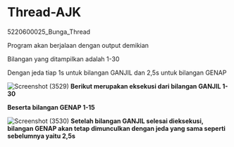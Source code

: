 # Thread-AJK
5220600025_Bunga_Thread


Program akan berjalaan dengan output demikian

Bilangan yang ditampilkan adalah 1-30

Dengan jeda tiap 1s untuk bilangan GANJIL dan 2,5s untuk bilangan GENAP

![Screenshot (3529)](https://user-images.githubusercontent.com/83818714/160161709-49f5c6ad-3baa-47f9-bbc5-42fa21d74018.png)
**Berikut merupakan eksekusi dari bilangan GANJIL 1-30**

**Beserta bilangan GENAP 1-15**

![Screenshot (3530)](https://user-images.githubusercontent.com/83818714/160161848-57a71001-467e-4b33-bf1c-29a26206a5cf.png)
**Setelah bilangan GANJIL selesai dieksekusi, bilangan GENAP akan tetap dimunculkan dengan jeda yang sama seperti sebelumnya yaitu 2,5s**
